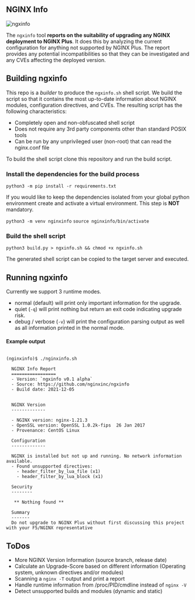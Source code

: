 ## NGINX Info
![ngxinfo](https://user-images.githubusercontent.com/8117589/148759796-25cd4d87-97d4-4056-b193-7c467f5817b3.gif)

The `ngxinfo` tool **reports on the suitability of upgrading any NGINX deployment to NGINX Plus**. It does this by analyzing the current configuration for anything not supported by NGINX Plus. The report provides any potential incompatibilities so that they can be investigated and any CVEs affecting the deployed version.

## Building ngxinfo

This repo is a _builder_ to produce the `ngxinfo.sh` shell script. We build the script so that it contains the most up-to-date information about NGINX modules, configuration directives, and CVEs. The resulting script has the following characteristics:

 * Completely open and non-obfuscated shell script
 * Does not require any 3rd party components other than standard POSIX tools
 * Can be run by any unprivileged user (non-root) that can read the nginx.conf file

To build the shell script clone this repository and run the build script.

### Install the dependencies for the build process
```shell
python3 -m pip install -r requirements.txt
```

If you would like to keep the dependencies isolated from your global python environment create and activate a virtual environment. This step is <b>NOT</b> mandatory. 

`python3 -m venv nginxinfo`
`source nginxinfo/bin/activate`

### Build the shell script
```shell
python3 build.py > ngxinfo.sh && chmod +x ngxinfo.sh
```

The generated shell script can be copied to the target server and executed.

## Running ngxinfo
Currently we support 3 runtime modes.
- normal (default) will print only important information for the upgrade.
- quiet (`-q`) will print nothing but return an exit code indicating upgrade risk.
- debug / verbose (`-v`) will print the configuration parsing output as well as all information printed in the normal mode.

#### Example output
```shell

(nginxinfo)$ ./nginxinfo.sh

  NGINX Info Report
  =================
  - Version: `ngxinfo v0.1 alpha`
  - Source: https://github.com/nginxinc/ngxinfo
  - Build date: 2021-12-05


  NGINX Version
  -------------

  - NGINX version: nginx-1.21.3
  - OpenSSL version: OpenSSL 1.0.2k-fips  26 Jan 2017
  - Provenance: CentOS Linux

  Configuration
  -------------

  NGINX is installed but not up and running. No network information available.
  - Found unsupported directives:
    - header_filter_by_lua_file (x1)
    - header_filter_by_lua_block (x1)

  Security
  --------

   ** Nothing found **

  Summary
  -------
  Do not upgrade to NGINX Plus without first discussing this project with your F5/NGINX representative
```

## ToDos

- More NGINX Version Information (source branch, release date)
- Calculate an Upgrade-Score based on different information (Operating system, unknown directives and/or modules)
- Scanning a `nginx -T` output and print a report
- Handle runtime information from /proc/PID/cmdline instead of `nginx -V`
- Detect unsupported builds and modules (dynamic and static)
